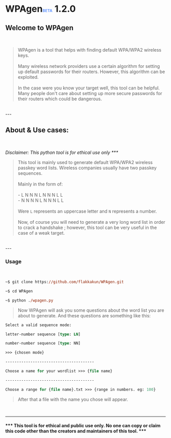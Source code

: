 # WPAgen<span style="font-size: 12px; color: rgba(100, 150, 255)">BETA</span> 1.2.0

## Welcome to WPAgen

<br>

> WPAgen is a tool that helps with finding default WPA/WPA2 wireless keys.<br><br> Many wireless network providers use a certain algorithm for setting up default passwords for their routers. However, this algorithm can be exploited.<br><br>In the case were you know your target well, this tool can be helpful. Many people don't care about setting up more secure passwords for their routers which could be dangerous.
<br>
---

## About & Use cases:
<br>

*Disclaimer: This python tool is for ethical use only \*\*\**
> This tool is mainly used to generate default WPA/WPA2 wireless passkey word lists. Wireless companies usually have two passkey sequences.<br><br> Mainly in the form of:<br><br> - L N N N L N N N L L<br> - N N N N L N N N L L<br><br>Were `L` represents an uppercase letter and `N` represents a number.<br><br>Now, of course you will need to generate a very long word list in order to crack a handshake ; however, this tool can be very useful in the case of a weak target.
<br>
---

### Usage
<br>

```ps
~$ git clone https://github.com/flakkakun/WPAgen.git

~$ cd WPAgen

~$ python ./wpagen.py
```

> Now WPAgen will ask you some questions about the word list you are about to generate. And these questions are something like this:<br>

```ps
Select a valid sequence mode:    

letter-number sequence [type: LN]

number-number sequence [type: NN]

>>> {chosen mode}

---------------------------------------

Choose a name for your wordlist >>> {file name}

---------------------------------------

Choose a range for {file name}.txt >>> {range in numbers. eg: 100}
```

> After that a file with the name you chose will appear.<br>

<br>

---

#### \*\*\* This tool is for ethical and public use only. No one can copy or claim this code other than the creators and maintainers of this tool. \*\*\*
